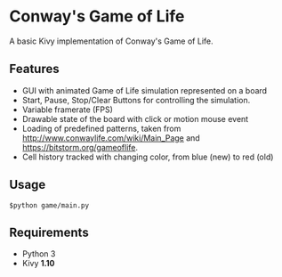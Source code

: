 # Conway's Game of Life

A basic Kivy implementation of  Conway's Game of Life.

## Features
 * GUI with animated Game of Life simulation represented on a board 
 * Start, Pause, Stop/Clear  Buttons for controlling the simulation.
 * Variable framerate (FPS) 
 * Drawable state of the board with click or motion mouse event 
 * Loading of predefined patterns, taken from http://www.conwaylife.com/wiki/Main_Page and https://bitstorm.org/gameoflife.
 * Cell history tracked with changing color, from blue (new)  to red (old)

## Usage
    $python game/main.py

## Requirements
* Python 3
* Kivy **1.10**
